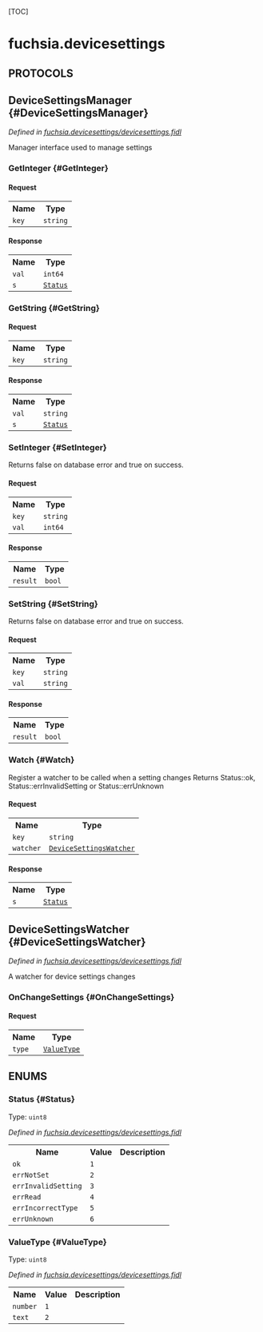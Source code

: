 [TOC]

# fuchsia.devicesettings


## **PROTOCOLS**

## DeviceSettingsManager {#DeviceSettingsManager}
*Defined in [fuchsia.devicesettings/devicesettings.fidl](https://fuchsia.googlesource.com/fuchsia/+/master/sdk/fidl/fuchsia.devicesettings/devicesettings.fidl#22)*

<p>Manager interface used to manage settings</p>

### GetInteger {#GetInteger}


#### Request
<table>
    <tr><th>Name</th><th>Type</th></tr>
    <tr>
            <td><code>key</code></td>
            <td>
                <code>string</code>
            </td>
        </tr></table>


#### Response
<table>
    <tr><th>Name</th><th>Type</th></tr>
    <tr>
            <td><code>val</code></td>
            <td>
                <code>int64</code>
            </td>
        </tr><tr>
            <td><code>s</code></td>
            <td>
                <code><a class='link' href='#Status'>Status</a></code>
            </td>
        </tr></table>

### GetString {#GetString}


#### Request
<table>
    <tr><th>Name</th><th>Type</th></tr>
    <tr>
            <td><code>key</code></td>
            <td>
                <code>string</code>
            </td>
        </tr></table>


#### Response
<table>
    <tr><th>Name</th><th>Type</th></tr>
    <tr>
            <td><code>val</code></td>
            <td>
                <code>string</code>
            </td>
        </tr><tr>
            <td><code>s</code></td>
            <td>
                <code><a class='link' href='#Status'>Status</a></code>
            </td>
        </tr></table>

### SetInteger {#SetInteger}

<p>Returns false on database error and true on success.</p>

#### Request
<table>
    <tr><th>Name</th><th>Type</th></tr>
    <tr>
            <td><code>key</code></td>
            <td>
                <code>string</code>
            </td>
        </tr><tr>
            <td><code>val</code></td>
            <td>
                <code>int64</code>
            </td>
        </tr></table>


#### Response
<table>
    <tr><th>Name</th><th>Type</th></tr>
    <tr>
            <td><code>result</code></td>
            <td>
                <code>bool</code>
            </td>
        </tr></table>

### SetString {#SetString}

<p>Returns false on database error and true on success.</p>

#### Request
<table>
    <tr><th>Name</th><th>Type</th></tr>
    <tr>
            <td><code>key</code></td>
            <td>
                <code>string</code>
            </td>
        </tr><tr>
            <td><code>val</code></td>
            <td>
                <code>string</code>
            </td>
        </tr></table>


#### Response
<table>
    <tr><th>Name</th><th>Type</th></tr>
    <tr>
            <td><code>result</code></td>
            <td>
                <code>bool</code>
            </td>
        </tr></table>

### Watch {#Watch}

<p>Register a watcher to be called when a setting changes
Returns Status::ok, Status::errInvalidSetting or Status::errUnknown</p>

#### Request
<table>
    <tr><th>Name</th><th>Type</th></tr>
    <tr>
            <td><code>key</code></td>
            <td>
                <code>string</code>
            </td>
        </tr><tr>
            <td><code>watcher</code></td>
            <td>
                <code><a class='link' href='#DeviceSettingsWatcher'>DeviceSettingsWatcher</a></code>
            </td>
        </tr></table>


#### Response
<table>
    <tr><th>Name</th><th>Type</th></tr>
    <tr>
            <td><code>s</code></td>
            <td>
                <code><a class='link' href='#Status'>Status</a></code>
            </td>
        </tr></table>

## DeviceSettingsWatcher {#DeviceSettingsWatcher}
*Defined in [fuchsia.devicesettings/devicesettings.fidl](https://fuchsia.googlesource.com/fuchsia/+/master/sdk/fidl/fuchsia.devicesettings/devicesettings.fidl#39)*

<p>A watcher for device settings changes</p>

### OnChangeSettings {#OnChangeSettings}


#### Request
<table>
    <tr><th>Name</th><th>Type</th></tr>
    <tr>
            <td><code>type</code></td>
            <td>
                <code><a class='link' href='#ValueType'>ValueType</a></code>
            </td>
        </tr></table>







## **ENUMS**

### Status {#Status}
Type: <code>uint8</code>

*Defined in [fuchsia.devicesettings/devicesettings.fidl](https://fuchsia.googlesource.com/fuchsia/+/master/sdk/fidl/fuchsia.devicesettings/devicesettings.fidl#6)*



<table>
    <tr><th>Name</th><th>Value</th><th>Description</th></tr><tr>
            <td><code>ok</code></td>
            <td><code>1</code></td>
            <td></td>
        </tr><tr>
            <td><code>errNotSet</code></td>
            <td><code>2</code></td>
            <td></td>
        </tr><tr>
            <td><code>errInvalidSetting</code></td>
            <td><code>3</code></td>
            <td></td>
        </tr><tr>
            <td><code>errRead</code></td>
            <td><code>4</code></td>
            <td></td>
        </tr><tr>
            <td><code>errIncorrectType</code></td>
            <td><code>5</code></td>
            <td></td>
        </tr><tr>
            <td><code>errUnknown</code></td>
            <td><code>6</code></td>
            <td></td>
        </tr></table>

### ValueType {#ValueType}
Type: <code>uint8</code>

*Defined in [fuchsia.devicesettings/devicesettings.fidl](https://fuchsia.googlesource.com/fuchsia/+/master/sdk/fidl/fuchsia.devicesettings/devicesettings.fidl#15)*



<table>
    <tr><th>Name</th><th>Value</th><th>Description</th></tr><tr>
            <td><code>number</code></td>
            <td><code>1</code></td>
            <td></td>
        </tr><tr>
            <td><code>text</code></td>
            <td><code>2</code></td>
            <td></td>
        </tr></table>











